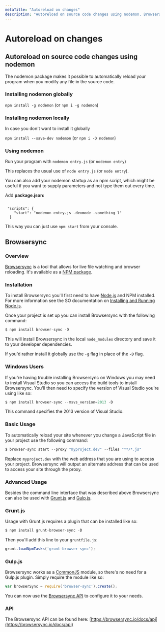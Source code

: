```yaml
---
metaTitle: "Autoreload on changes"
description: "Autoreload on source code changes using nodemon, Browsersync"
---
```


# Autoreload on changes




## Autoreload on source code changes using nodemon


The nodemon package makes it possible to automatically reload your program when you modify any file in the source code.

### Installing nodemon globally

`npm install -g nodemon` (or `npm i -g nodemon`)

### Installing nodemon locally

In case you don't want to install it globally

`npm install --save-dev nodemon` (or `npm i -D nodemon`)

### Using nodemon

Run your program with `nodemon entry.js` (or `nodemon entry`)

This replaces the usual use of `node entry.js` (or `node entry`).

You can also add your nodemon startup as an npm script, which might be useful if you want to supply parameters and not type them out every time.

Add **package.json:**

```

 "scripts": {
    "start": "nodemon entry.js -devmode -something 1"
  }

```

This way you can just use `npm start` from your console.



## Browsersync


### Overview

[Browsersync](https://browsersync.io) is a tool that allows for live file watching and browser reloading. It's available as a [NPM package](https://www.npmjs.com/package/browser-sync).

### Installation

To install Browsersync you'll first need to have [Node.js](https://nodejs.org/en/) and NPM installed. For more information see the SO documentation on [Installing and Running Node.js](http://stackoverflow.com/documentation/node.js/340/getting-started-with-node-js#t=201703151714075932365).

Once your project is set up you can install Browsersync with the following command:

```js
$ npm install browser-sync -D

```

This will install Browsersync in the local `node_modules` directory and save it to your developer dependencies.

If you'd rather install it globally use the `-g` flag in place of the `-D` flag.

### Windows Users

If you're having trouble installing Browsersync on Windows you may need to install Visual Studio so you can access the build tools to install Browsersync. You'll then need to specify the version of Visual Studio you're using like so:

```js
$ npm install browser-sync --msvs_version=2013 -D

```

This command specifies the 2013 version of Visual Studio.

### Basic Usage

To automatically reload your site whenever you change a JavaScript file in your project use the following command:

```js
$ browser-sync start --proxy "myproject.dev" --files "**/*.js"

```

Replace `myproject.dev` with the web address that you are using to access your project. Browsersync will output an alternate address that can be used to access your site through the proxy.

### Advanced Usage

Besides the command line interface that was described above Browsersync can also be used with [Grunt.js](http://stackoverflow.com/tags/gruntjs/info) and [Gulp.js](http://stackoverflow.com/tags/gulp/info).

### Grunt.js

Usage with Grunt.js requires a plugin that can be installed like so:

```js
$ npm install grunt-browser-sync -D

```

Then you'll add this line to your `gruntfile.js`:

```js
grunt.loadNpmTasks('grunt-browser-sync');

```

### Gulp.js

Browsersync works as a [CommonJS](http://stackoverflow.com/tags/commonjs/info) module, so there's no need for a Gulp.js plugin. Simply require the module like so:

```js
var browserSync = require('browser-sync').create();

```

You can now use the [Browsersync API](https://browsersync.io/docs/api) to configure it to your needs.

### API

The Browsersync API can be found here: [https://browsersync.io/docs/api](https://browsersync.io/docs/api)

